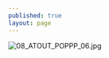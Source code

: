 ```yaml
---
published: true
layout: page
---
```

![08_ATOUT_POPPP_06.jpg]({{site.baseurl}}/data/images/8/atouts/08_ATOUT_POPPP_06.jpg)
